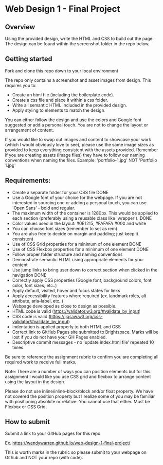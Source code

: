 # Web Design 1 - Final Project


## Overview

Using the provided design, write the HTML and CSS to build out the page. The design can be found within the screenshot folder in the repo below.




## Getting started

Fork and clone this repo down to your local environment


The repo only contains a screenshot and asset images from design. This requires you to:

- Create an html file (including the boilerplate code).
- Create a css file and place it within a css folder.
- Write all semantic HTML included in the provided design.
- Apply styling to elements to match the design.

You can either follow the design and use the colors and Google font suggested or add a personal touch. You are not to change the layout or arrangement of content.

If you would like to swap out images and content to showcase your work (which I would obviously love to see), please use the same image sizes as provided to keep everything consistent with the assets provided. Remember if you are creating assets (image files) they have to follow our naming conventions when naming the files. Example: 'portfolio-1.jpg' NOT 'Portfolio 1.jpg'




## Requirements:
- Create a separate folder for your CSS file DONE
- Use a Google font of your choice for the webpage. If you are not interested in sourcing one or adding a personal touch, you can use 'Open Sans' - bold and regular.
- The maximum width of the container is 1280px. This would be applied to each section (preferably using a reusable class like 'wrapper'). DONE
- Color values used in the layout: #0E1215, #FAFAFA #000 and white
- You can choose font sizes (remember to set as rem)
- You are also free to decide on margin and padding; just keep it consistent
- Use of CSS Grid properties for a minimum of one element DONE
- Use of CSS Flexbox properties for a minimum of one element DONE
- Follow proper folder structure and naming conventions
- Demonstrate semantic HTML using appropriate elements for your content
- Use jump links to bring user down to correct section when clicked in the navigation DONE
- Correctly apply CSS properties (Google font, background colors, font color, font sizes, etc..)
- Apply default, visited, hover and focus states for links
- Apply accessibility features where required (ex. landmark roles, alt attribute, aria-label, etc..)
- Webpage developed as close to design as possible.
- HTML code is valid (https://validator.w3.org/#validate_by_input)
- CSS code is valid (https://jigsaw.w3.org/css-validator/#validate_by_input)
- Indentation is applied properly to both HTML and CSS
- Correct link to GitHub Pages site submitted to Brightspace. Marks will be lost if you do not have your GH Pages enabled.
- Descriptive commit messages - no 'update index.html file' repeated 10 times

Be sure to reference the assignment rubric to confirm you are completing all required work to receive full marks.

Note: There are a number of ways you can position elements but for this assignment I would like you use CSS grid and flexbox to arrange content using the layout in the design.

Please do not use inline/inline-block/block and/or float property. We have not covered the position property but I realize some of you may be familiar with positioning absolute or relative. You cannot use that either. Must be Flexbox or CSS Grid.




## How to submit

Submit a link to your GitHub pages for this repo.

Ex. https://wendywarren.github.io/web-design-1-final-project/

This is worth marks in the rubric so please submit to your webpage on Github and NOT your repo (with code).